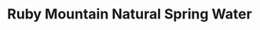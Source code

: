 ---
title: "Ruby Mountain Natural Spring Water"
url: /winnemucca/ruby-mountain-natural-spring-water/
shop: Getränke
---